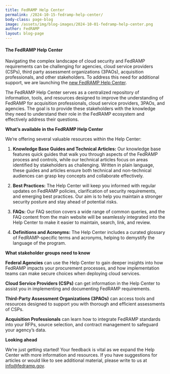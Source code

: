 ```yaml
---
title: FedRAMP Help Center
permalink: /2024-10-15-fedramp-help-center/
body-class: page-blog
image: /assets/img/blog-images/2024-10-01-fedramp-help-center.png
author: FedRAMP
layout: blog-page
---
```

<h4>The FedRAMP Help Center</h4>

Navigating the complex landscape of cloud security and FedRAMP requirements can be challenging for agencies, cloud service providers (CSPs), third party assessment organizations (3PAOs), acquisition professionals, and other stakeholders. To address this need for additional support, we are launching the <a href="https://help.fedramp.gov/hc/en-us" target="_blank" rel="noopener noreferrer">new FedRAMP Help Center</a>.

The FedRAMP Help Center serves as a centralized repository of information, tools, and resources designed to improve the understanding of FedRAMP for acquisition professionals, cloud service providers, 3PAOs, and agencies. The goal is to provide these stakeholders  with the knowledge they need to understand their role in the FedRAMP ecosystem and effectively address their questions.

**What’s available in the FedRAMP Help Center**

We’re offering several valuable resources within the Help Center:

1. **Knowledge Base Guides and Technical Articles:** Our knowledge base features quick guides that walk you through aspects of the FedRAMP process and controls, while our technical articles focus on areas identified by stakeholders as challenging. Written in plain language, these guides and articles ensure both technical and non-technical audiences can grasp key concepts and collaborate effectively.

2. **Best Practices:** The Help Center will keep you informed with regular updates on FedRAMP policies, clarification of security requirements, and emerging best practices. Our aim is to help you maintain a stronger security posture and stay ahead of potential risks.

3. **FAQs:** Our FAQ section covers a wide range of common queries, and the FAQ content from the main website will be seamlessly integrated into the Help Center to make it easier to maintain, search, link, and review.

4. **Definitions and Acronyms:** The Help Center includes a curated glossary of FedRAMP-specific  terms and acronyms, helping to demystify the language of the program.

**What stakeholder groups need to know**

**Federal Agencies** can use the Help Center to gain deeper insights into how FedRAMP impacts your procurement processes, and how implementation teams can make secure choices when deploying cloud services.

**Cloud Service Providers (CSPs)** can get information in the Help Center to assist you in implementing and documenting FedRAMP requirements.

**Third-Party Assessment Organizations (3PAOs)** can access tools and resources designed to support you with thorough and efficient assessments of CSPs.

**Acquisition Professionals** can learn how to integrate FedRAMP standards into your RFPs, source selection, and contract management to safeguard your agency’s data.

**Looking ahead**

We’re just getting started! Your feedback is vital as we expand the Help Center with more information and resources. If you have suggestions for articles or would like to see additional material, please write to us at <a href="mailto:info@fedramp.gov">info@fedramp.gov</a>.



